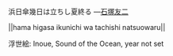 浜日傘幾日は立ちし夏終る
—[石塚友二](https://ja.wikipedia.org/wiki/石塚友二)

||hama higasa ikunichi wa tachishi natsuowaru||

浮世絵: Inoue, Sound of the Ocean, year not set